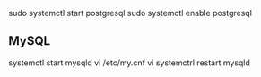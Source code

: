 sudo systemctl start postgresql
sudo systemctl enable postgresql
## MySQL
systemctl start mysqld
vi /etc/my.cnf
vi systemctrl restart mysqld
